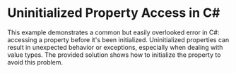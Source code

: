 # Uninitialized Property Access in C# 

This example demonstrates a common but easily overlooked error in C#: accessing a property before it's been initialized.  Uninitialized properties can result in unexpected behavior or exceptions, especially when dealing with value types.  The provided solution shows how to initialize the property to avoid this problem.